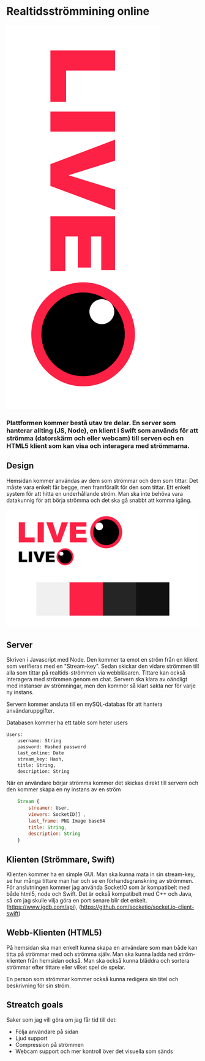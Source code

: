 # Realtidsströmmining online

![Logo header image](resources/logo-text-light.png)

### Plattformen kommer bestå utav tre delar. En server som hanterar allting (JS, Node), en klient i Swift som används för att strömma (datorskärm och eller webcam) till serven och en HTML5 klient som kan visa och interagera med strömmarna.

## Design

Hemsidan kommer användas av dem som strömmar och dem som tittar. Det måste vara enkelt får begge, men framförallt för den som tittar. Ett enkelt system för att hitta en underhållande ström. Man ska inte behöva vara datakunnig för att börja strömma och det ska gå snabbt att komma igång.

![Design scheme](resources/design.png)

## Server
Skriven i Javascript med Node. Den kommer ta emot en ström från en klient som verifieras med en "Stream-key". Sedan skickar den vidare strömmen till alla som tittar på realtids-strömmen via webbläsaren. Tittare kan också interagera med strömmen genom en chat. Servern ska klara av oändligt med instanser av strömningar, men den kommer så klart sakta ner för varje ny instans.

Servern kommer ansluta till en mySQL-databas för att hantera användaruppgifter. 

Databasen kommer ha ett table som heter users

```
Users:
    username: String
    password: Hashed password
    last_online: Date
    stream_key: Hash,
    title: String,
    description: String
```

När en användare börjar strömma kommer det skickas direkt till servern och den kommer skapa en ny instans av en ström

```javascript
    Stream {
        streamer: User,
        viewers: SocketID[] ,
        last_frame: PNG Image base64
        title: String,
        description: String
    }
```


## Klienten (Strömmare, Swift)

Klienten kommer ha en simple GUI. Man ska kunna mata in sin stream-key, se hur många tittare man har och se en förhandsgranskning av strömmen.
För anslutningen kommer jag använda SocketIO som är kompatibelt med både html5, node och Swift. Det är också kompatibelt med C++ och Java, så om jag skulle vilja göra en port senare blir det enkelt. 
(https://www.igdb.com/api), 
(https://github.com/socketio/socket.io-client-swift)

## Webb-Klienten (HTML5)

På hemsidan ska man enkelt kunna skapa en användare som man både kan titta på strömmar med och strömma själv. Man ska kunna ladda ned ström-klienten från hemsidan också. Man ska också kunna bläddra och sortera strömmar efter tittare eller vilket spel de spelar.

En person som strömmar kommer också kunna redigera sin titel och beskrivning för sin ström. 


## Streatch goals

Saker som jag vill göra om jag får tid till det:
 * Följa användare på sidan
 * Ljud support
 * Compression på strömmen
 * Webcam support och mer kontroll över det visuella som sänds